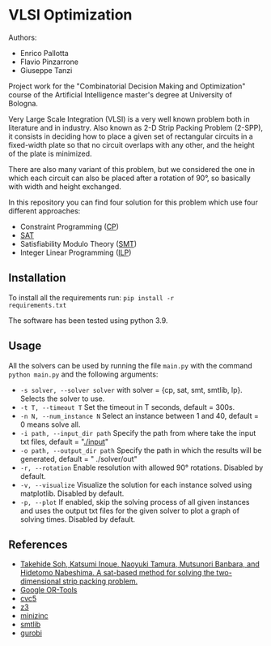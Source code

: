 # VLSI Optimization

Authors:

- Enrico Pallotta
- Flavio Pinzarrone
- Giuseppe Tanzi <br>

Project work for the "Combinatorial Decision Making and Optimization" course of the Artificial Intelligence master's
degree at University of Bologna.

Very Large Scale Integration (VLSI) is a very well known problem both in literature and in industry. Also known as 2-D
Strip Packing Problem (2-SPP),
it consists in deciding how to place a given set of rectangular circuits in a fixed-width plate so that no circuit
overlaps with any other, and the height of the plate is minimized.

There are also many variant of this problem, but we considered the one in which each circuit can also be placed after a
rotation of 90°, so basically with width and height exchanged.

In this repository you can find four solution for this problem which use four different approaches:

- Constraint Programming ([CP](./cp))
- [SAT](./sat)
- Satisfiability Modulo Theory ([SMT](./sat))
- Integer Linear Programming ([ILP](.lp))

## Installation
To install all the requirements run:
<code>pip install -r requirements.txt</code>

The software has been tested using python 3.9.

## Usage

All the solvers can be used by running the file <code>main.py</code> with the command <code>python main.py</code> and
the following arguments:

- <code>-s solver, --solver solver</code> with solver = {cp, sat, smt, smtlib, lp}. Selects the solver to use.
- <code>-t T, --timeout T</code> Set the timeout in T seconds, default = 300s.
- <code>-n N, --num_instance N</code> Select an instance between 1 and 40, default = 0 means solve all.
- <code>-i path, --input_dir path</code> Specify the path from where take the input txt files, default
  = "[./input](./input)"
- <code>-o path, --output_dir path</code> Specify the path in which the results will be generated, default = "
  ./solver/out"
- <code>-r, --rotation</code> Enable resolution with allowed 90° rotations. Disabled by default.
- <code>-v, --visualize</code> Visualize the solution for each instance solved using matplotlib. Disabled by default.
- <code>-p, --plot</code> If enabled, skip the solving process of all given instances and uses the output txt files for
  the given solver to plot a graph of solving times. Disabled by default.

## References
- [Takehide Soh, Katsumi Inoue, Naoyuki Tamura, Mutsunori Banbara, and Hidetomo Nabeshima.
A sat-based method for solving the two-dimensional strip packing problem.](https://www.researchgate.net/publication/220445013_A_SAT-based_Method_for_Solving_the_Two-dimensional_Strip_Packing_Problem)
- [Google OR-Tools](https://developers.google.com/optimization/reference/python/index_python)
- [cvc5](https://cvc5.github.io/)
- [z3](https://www.microsoft.com/en-us/research/project/z3-3/)
- [minizinc](https://www.minizinc.org/)
- [smtlib](https://smtlib.cs.uiowa.edu/)
- [gurobi](https://www.gurobi.com/)
